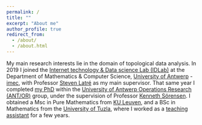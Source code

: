 ```yaml
---
permalink: /
title: ""
excerpt: "About me"
author_profile: true
redirect_from: 
  - /about/
  - /about.html
---
```


My main research interests lie in the domain of topological data analysis. In 2019 I joined the [Internet technology & Data science Lab (IDLab)](https://www.uantwerpen.be/en/research-groups/idlab/) at the Department of Mathematics & Computer Science, [University of Antwerp](https://www.uantwerpen.be/en/) - [imec](https://www.imec-int.com/en), with Professor [Steven Latré](https://www.uantwerpen.be/en/staff/steven-latre/) as my main supervisor. That same year I completed [my PhD](https://antor.uantwerpen.be/members/renata-turkes/) within the [University of Antwerp Operations Research (ANT/OR)](https://antor.uantwerpen.be/) group, under the supervision of Professor [Kenneth Sörensen](https://www.uantwerpen.be/en/staff/kenneth-sorensen/). I obtained a Msc in Pure Mathematics from [KU Leuven](https://www.kuleuven.be/english/), and a BSc in Mathematics from the [University of Tuzla](http://www.untz.ba/index.php?page=home), where I worked as a [teaching assistant](https://renataturkes.wixsite.com/renata-turkes) for a few years.
